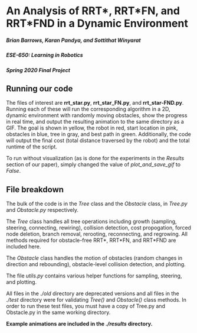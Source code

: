 # An Analysis of RRT\*, RRT\*FN, and RRT\*FND in a Dynamic Environment
##### Brian Barrows, Karan Pandya, and Sottithat Winyarat
##### ESE-650: Learning in Robotics
##### Spring 2020 Final Project

## Running our code

The files of interest are **rrt_star.py**, **rrt_star_FN.py**, and **rrt_star-FND.py**. Running each of these will run the corresponding algorithm in a 2D, dynamic environment with randomly moving obstacles, show the progress in real time, and output the resulting animation to the same directory as a GIF. The goal is shown in yellow, the robot in red, start location in pink, obstacles in blue, tree in gray, and best path in green. Additionally, the code will output the final cost (total distance traversed by the robot) and the total runtime of the script.

To run without visualization (as is done for the experiments in the *Results* section of our paper), simply changed the value of *plot_and_save_gif* to *False*.

## File breakdown

The bulk of the code is in the *Tree* class and the *Obstacle* class, in *Tree.py* and *Obstacle.py* respectively.

The *Tree* class handles all tree operations including growth (sampling, steering, connecting, rewiring), collision detection, cost propogation, forced node deletion, branch removal, rerooting, reconnecting, and regrowing. All methods required for obstacle-free RRT\*, RRT\*FN, and RRT\*FND are included here.

The *Obstacle* class handles the motion of obstacles (random changes in direction and rebounding), obstacle-level collision detection, and plotting.

The file *utils.py* contains various helper functions for sampling, steering, and plotting.

All files in the *./old* directory are deprecated versions and all files in the *./test* directory were for validating *Tree()* and *Obstacle()* class methods. In order to run these test files, you must have a copy of Tree.py and Obstacle.py in the same working directory.

**Example animations are included in the *./results* directory.**
